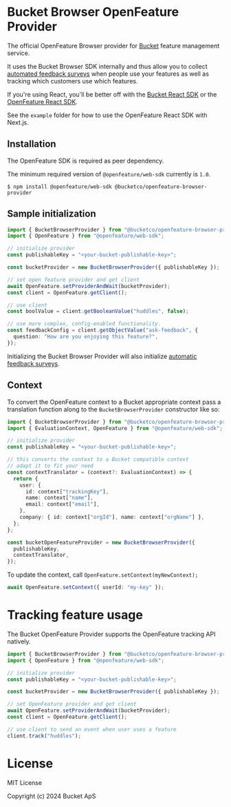 # Bucket Browser OpenFeature Provider

The official OpenFeature Browser provider for [Bucket](https://bucket.co) feature management service.

It uses the Bucket Browser SDK internally and thus allow you to collect [automated feedback surveys](https://github.com/bucketco/bucket-javascript-sdk/tree/main/packages/browser-sdk#qualitative-feedback)
when people use your features as well as tracking which customers use which features.

If you're using React, you'll be better off with the [Bucket React SDK](https://github.com/bucketco/bucket-javascript-sdk/blob/main/packages/react-sdk/README.md) or the [OpenFeature React SDK](https://openfeature.dev/docs/reference/technologies/client/web/react/).

See the `example` folder for how to use the OpenFeature React SDK with Next.js.

## Installation

The OpenFeature SDK is required as peer dependency.

The minimum required version of `@openfeature/web-sdk` currently is `1.0`.

```
$ npm install @openfeature/web-sdk @bucketco/openfeature-browser-provider
```

## Sample initialization

```ts
import { BucketBrowserProvider } from "@bucketco/openfeature-browser-provider";
import { OpenFeature } from "@openfeature/web-sdk";

// initialize provider
const publishableKey = "<your-bucket-publishable-key>";

const bucketProvider = new BucketBrowserProvider({ publishableKey });

// set open feature provider and get client
await OpenFeature.setProviderAndWait(bucketProvider);
const client = OpenFeature.getClient();

// use client
const boolValue = client.getBooleanValue("huddles", false);

// use more complex, config-enabled functionality.
const feedbackConfig = client.getObjectValue("ask-feedback", {
  question: "How are you enjoying this feature?",
});
```

Initializing the Bucket Browser Provider will
also initialize [automatic feedback surveys](https://github.com/bucketco/bucket-javascript-sdk/tree/main/packages/browser-sdk#qualitative-feedback).

## Context

To convert the OpenFeature context to a Bucket appropriate context
pass a translation function along to the `BucketBrowserProvider` constructor
like so:

```ts
import { BucketBrowserProvider } from "@bucketco/openfeature-browser-provider";
import { EvaluationContext, OpenFeature } from "@openfeature/web-sdk";

// initialize provider
const publishableKey = "<your-bucket-publishable-key>";

// this converts the context to a Bucket compatible context
// adapt it to fit your need
const contextTranslator = (context?: EvaluationContext) => {
  return {
    user: {
      id: context["trackingKey"],
      name: context["name"],
      email: context["email"],
    },
    company: { id: context["orgId"], name: context["orgName"] },
  };
};

const bucketOpenFeatureProvider = new BucketBrowserProvider({
  publishableKey,
  contextTranslator,
});
```

To update the context, call `OpenFeature.setContext(myNewContext);`

```ts
await OpenFeature.setContext({ userId: "my-key" });
```

# Tracking feature usage

The Bucket OpenFeature Provider supports the OpenFeature tracking API
natively.

```ts
import { BucketBrowserProvider } from "@bucketco/openfeature-browser-provider";
import { OpenFeature } from "@openfeature/web-sdk";

// initialize provider
const publishableKey = "<your-bucket-publishable-key>";

const bucketProvider = new BucketBrowserProvider({ publishableKey });

// set OpenFeature provider and get client
await OpenFeature.setProviderAndWait(bucketProvider);
const client = OpenFeature.getClient();

// use client to send an event when user uses a feature
client.track("huddles");
```

# License

MIT License

Copyright (c) 2024 Bucket ApS
